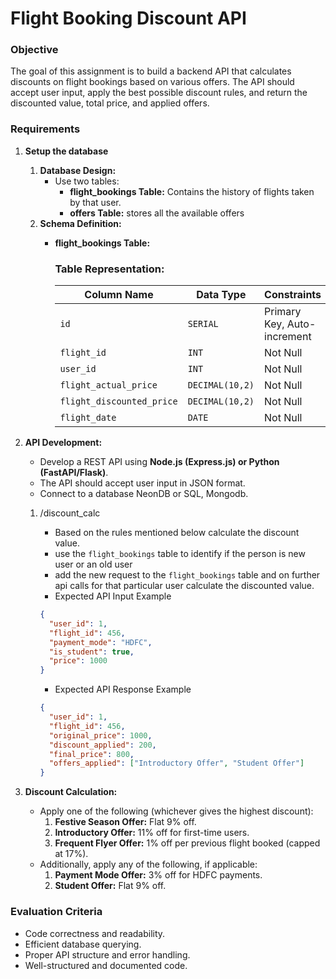 # Flight Booking Discount API

### **Objective**

The goal of this assignment is to build a backend API that calculates discounts on flight bookings based on various offers. The API should accept user input, apply the best possible discount rules, and return the discounted value, total price, and applied offers.

### **Requirements**

1. **Setup the database**
    1. **Database Design:**
        - Use two tables:
            - **flight_bookings Table:** Contains the history of flights taken by that user.
            - **offers Table:** stores all the available offers
    2. **Schema Definition:**
        - **flight_bookings Table:**
            
            ### **Table Representation:**
            
            | Column Name | Data Type | Constraints |
            | --- | --- | --- |
            | `id` | `SERIAL` | Primary Key, Auto-increment |
            | `flight_id` | `INT` | Not Null |
            | `user_id` | `INT` | Not Null |
            | `flight_actual_price` | `DECIMAL(10,2)` | Not Null |
            | `flight_discounted_price` | `DECIMAL(10,2)` | Not Null |
            | `flight_date` | `DATE` | Not Null |
2. **API Development:**
    - Develop a REST API using **Node.js (Express.js) or Python (FastAPI/Flask)**.
    - The API should accept user input in JSON format.
    - Connect to a database NeonDB or SQL, Mongodb.
    1. /discount_calc
        - Based on the rules mentioned below calculate the discount value.
        - use the `flight_bookings` table to identify if the person is new user or an old user
        - add the new request to the `flight_bookings` table and on further api calls for that particular user calculate the discounted value.
        - Expected API Input Example
        
        ```json
        {
          "user_id": 1,
          "flight_id": 456,
          "payment_mode": "HDFC",
          "is_student": true,
          "price": 1000
        }
        
        ```
        
        - Expected API Response Example
        
        ```json
        {
          "user_id": 1,
          "flight_id": 456,
          "original_price": 1000,
          "discount_applied": 200,
          "final_price": 800,
          "offers_applied": ["Introductory Offer", "Student Offer"]
        }
        
        ```
        
3. **Discount Calculation:**
    - Apply one of the following (whichever gives the highest discount):
        1. **Festive Season Offer:** Flat 9% off.
        2. **Introductory Offer:** 11% off for first-time users.
        3. **Frequent Flyer Offer:** 1% off per previous flight booked (capped at 17%).
    - Additionally, apply any of the following, if applicable:
        1. **Payment Mode Offer:** 3% off for HDFC payments.
        2. **Student Offer:** Flat 9% off.

### **Evaluation Criteria**

- Code correctness and readability.
- Efficient database querying.
- Proper API structure and error handling.
- Well-structured and documented code.
